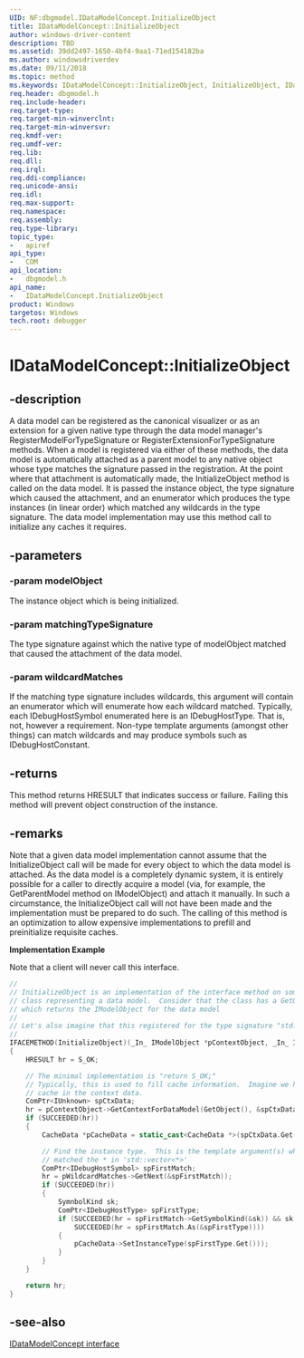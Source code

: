 ```yaml
---
UID: NF:dbgmodel.IDataModelConcept.InitializeObject
title: IDataModelConcept::InitializeObject
author: windows-driver-content
description: TBD
ms.assetid: 39dd2497-1650-4bf4-9aa1-71ed154182ba
ms.author: windowsdriverdev
ms.date: 09/11/2018
ms.topic: method
ms.keywords: IDataModelConcept::InitializeObject, InitializeObject, IDataModelConcept.InitializeObject, IDataModelConcept::InitializeObject, IDataModelConcept.InitializeObject
req.header: dbgmodel.h
req.include-header:
req.target-type:
req.target-min-winverclnt:
req.target-min-winversvr:
req.kmdf-ver:
req.umdf-ver:
req.lib:
req.dll:
req.irql: 
req.ddi-compliance:
req.unicode-ansi:
req.idl:
req.max-support:
req.namespace:
req.assembly:
req.type-library: 
topic_type: 
-	apiref
api_type: 
-	COM
api_location: 
-	dbgmodel.h
api_name: 
-	IDataModelConcept.InitializeObject
product: Windows
targetos: Windows
tech.root: debugger
---
```


# IDataModelConcept::InitializeObject


## -description

A data model can be registered as the canonical visualizer or as an extension for a given native type through the data model manager's RegisterModelForTypeSignature or RegisterExtensionForTypeSignature methods. When a model is registered via either of these methods, the data model is automatically attached as a parent model to any native object whose type matches the signature passed in the registration. At the point where that attachment is automatically made, the InitializeObject method is called on the data model. It is passed the instance object, the type signature which caused the attachment, and an enumerator which produces the type instances (in linear order) which matched any wildcards in the type signature. The data model implementation may use this method call to initialize any caches it requires. 


## -parameters

### -param modelObject
The instance object which is being initialized.

### -param matchingTypeSignature
The type signature against which the native type of modelObject matched that caused the attachment of the data model.

### -param wildcardMatches
If the matching type signature includes wildcards, this argument will contain an enumerator which will enumerate how each wildcard matched. Typically, each IDebugHostSymbol enumerated here is an IDebugHostType. That is, not, however a requirement. Non-type template arguments (amongst other things) can match wildcards and may produce symbols such as IDebugHostConstant.


## -returns
This method returns HRESULT that indicates success or failure. Failing this method will prevent object construction of the instance.


## -remarks
Note that a given data model implementation cannot assume that the InitializeObject call will be made for every object to which the data model is attached. As the data model is a completely dynamic system, it is entirely possible for a caller to directly acquire a model (via, for example, the GetParentModel method on IModelObject) and attach it manually. In such a circumstance, the InitializeObject call will not have been made and the implementation must be prepared to do such. The calling of this method is an optimization to allow expensive implementations to prefill and preinitialize requisite caches. 

**Implementation Example**

Note that a client will never call this interface.

```cpp
//
// InitializeObject is an implementation of the interface method on some 
// class representing a data model.  Consider that the class has a GetObject() method
// which returns the IModelObject for the data model
//
// Let's also imagine that this registered for the type signature "std::vector<*>"
//
IFACEMETHOD(InitializeObject)(_In_ IModelObject *pContextObject, _In_ IDebugHostTypeSignature *pTypeSignature, _In_ IDebugHostSymbolEnumerator *pWildcardMatches)
{
    HRESULT hr = S_OK;

    // The minimal implementation is "return S_OK;"
    // Typically, this is used to fill cache information.  Imagine we have a 
    // cache in the context data.
    ComPtr<IUnknown> spCtxData;
    hr = pContextObject->GetContextForDataModel(GetObject(), &spCtxData));
    if (SUCCEEDED(hr))
    {
        CacheData *pCacheData = static_cast<CacheData *>(spCtxData.Get());

        // Find the instance type.  This is the template argument(s) which 
        // matched the * in 'std::vector<*>'
        ComPtr<IDebugHostSymbol> spFirstMatch;
        hr = pWildcardMatches->GetNext(&spFirstMatch));
        if (SUCCEEDED(hr))
        {
            SymnbolKind sk;
            ComPtr<IDebugHostType> spFirstType;
            if (SUCCEEDED(hr = spFirstMatch->GetSymbolKind(&sk)) && sk == SymbolType &&
                SUCCEEDED(hr = spFirstMatch.As(&spFirstType))))
            {
                pCacheData->SetInstanceType(spFirstType.Get()));
            }
        }
    }

    return hr;
}
```

## -see-also

[IDataModelConcept interface](nn-dbgmodel-idatamodelconcept.md)
